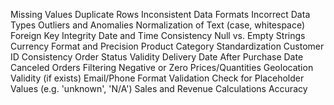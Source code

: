 Missing Values
Duplicate Rows
Inconsistent Data Formats
Incorrect Data Types
Outliers and Anomalies
Normalization of Text (case, whitespace)
Foreign Key Integrity
Date and Time Consistency
Null vs. Empty Strings
Currency Format and Precision
Product Category Standardization
Customer ID Consistency
Order Status Validity
Delivery Date After Purchase Date
Canceled Orders Filtering
Negative or Zero Prices/Quantities
Geolocation Validity (if exists)
Email/Phone Format Validation
Check for Placeholder Values (e.g. 'unknown', 'N/A')
Sales and Revenue Calculations Accuracy

